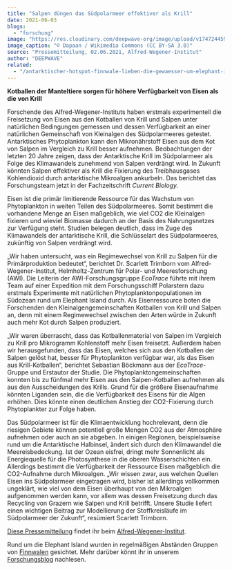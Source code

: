 ```yaml
---
title: "Salpen düngen das Südpolarmeer effektiver als Krill"
date: 2021-06-03
blogs: 
  - "forschung"
image: "https://res.cloudinary.com/deepwave-org/image/upload/v1747244594/deepwave.org/1024px-Salpen.jpg"
image_caption: "© Dapaan / Wikimedia Commons (CC BY-SA 3.0)"
source: "Pressemitteilung, 02.06.2021, Alfred-Wegener-Institut"
author: "DEEPWAVE"
related: 
  - "/antarktischer-hotspot-finnwale-lieben-die-gewaesser-um-elephant-island/"
---
```


**Kotballen der Manteltiere sorgen für höhere Verfügbarkeit von Eisen als die von Krill**

Forschende des Alfred-Wegener-Instituts haben erstmals experimentell die Freisetzung von Eisen aus den Kotballen von Krill und Salpen unter natürlichen Bedingungen gemessen und dessen Verfügbarkeit an einer natürlichen Gemeinschaft von Kleinalgen des Südpolarmeeres getestet. Antarktisches Phytoplankton kann den Mikronährstoff Eisen aus dem Kot von Salpen im Vergleich zu Krill besser aufnehmen. Beobachtungen der letzten 20 Jahre zeigen, dass der Antarktische Krill im Südpolarmeer als Folge des Klimawandels zunehmend von Salpen verdrängt wird. In Zukunft könnten Salpen effektiver als Krill die Fixierung des Treibhausgases Kohlendioxid durch antarktische Mikroalgen ankurbeln. Das berichtet das Forschungsteam jetzt in der Fachzeitschrift _Current Biology._

Eisen ist die primär limitierende Ressource für das Wachstum von Phytoplankton in weiten Teilen des Südpolarmeeres. Somit bestimmt die vorhandene Menge an Eisen maßgeblich, wie viel CO2 die Kleinalgen fixieren und wieviel Biomasse dadurch an der Basis des Nahrungsnetzes zur Verfügung steht. Studien belegen deutlich, dass im Zuge des Klimawandels der antarktische Krill, die Schlüsselart des Südpolarmeeres, zukünftig von Salpen verdrängt wird.

„Wir haben untersucht, was ein Regimewechsel von Krill zu Salpen für die Primärproduktion bedeutet“, berichtet Dr. Scarlett Trimborn vom Alfred-Wegener-Institut, Helmholtz-Zentrum für Polar- und Meeresforschung (AWI). Die Leiterin der AWI-Forschungsgruppe _EcoTrace_ führte mit ihrem Team auf einer Expedition mit dem Forschungsschiff Polarstern dazu erstmals Experimente mit natürlichen Phytoplanktonpopulationen im Südozean rund um Elephant Island durch. Als Eisenressource boten die Forschenden den Kleinalgengemeinschaften Kotballen von Krill und Salpen an, denn mit einem Regimewechsel zwischen den Arten würde in Zukunft auch mehr Kot durch Salpen produziert.

„Wir waren überrascht, dass das Kotballenmaterial von Salpen im Vergleich zu Krill pro Mikrogramm Kohlenstoff mehr Eisen freisetzt. Außerdem haben wir herausgefunden, dass das Eisen, welches sich aus den Kotballen der Salpen gelöst hat, besser für Phytoplankton verfügbar war, als das Eisen aus Krill-Kotballen“, berichtet Sebastian Böckmann aus der _EcoTrace_\-Gruppe und Erstautor der Studie. Die Phytoplanktongemeinschaften konnten bis zu fünfmal mehr Eisen aus den Salpen-Kotballen aufnehmen als aus den Ausscheidungen des Krills. Grund für die größere Eisenaufnahme könnten Liganden sein, die die Verfügbarkeit des Eisens für die Algen erhöhen. Dies könnte einen deutlichen Anstieg der CO2\-Fixierung durch Phytoplankter zur Folge haben.

Das Südpolarmeer ist für die Klimaentwicklung hochrelevant, denn die riesigen Gebiete können potentiell große Mengen CO2 aus der Atmosphäre aufnehmen oder auch an sie abgeben. In einigen Regionen, beispielsweise rund um die Antarktische Halbinsel, ändert sich durch den Klimawandel die Meereisbedeckung. Ist der Ozean eisfrei, dringt mehr Sonnenlicht als Energiequelle für die Photosynthese in die oberen Wasserschichten ein. Allerdings bestimmt die Verfügbarkeit der Ressource Eisen maßgeblich die CO2\-Aufnahme durch Mikroalgen. „Wir wissen zwar, aus welchen Quellen Eisen ins Südpolarmeer eingetragen wird, bisher ist allerdings vollkommen ungeklärt, wie viel von dem Eisen überhaupt von den Mikroalgen aufgenommen werden kann, vor allem was dessen Freisetzung durch das Recycling von Grazern wie Salpen und Krill betrifft. Unsere Studie liefert einen wichtigen Beitrag zur Modellierung der Stoffkreisläufe im Südpolarmeer der Zukunft“, resümiert Scarlett Trimborn.

[Diese Pressemitteilung](https://www.awi.de/ueber-uns/service/presse/presse-detailansicht/salpen-duengen-das-suedpolarmeer-effektiver-als-krill.html) findet ihr beim [Alfred-Wegener-Institut](https://www.awi.de/).

Rund um die Elephant Island wurden in regelmäßigen Abständen Gruppen von [Finnwalen](https://www.deepwave.org/antarktischer-hotspot-finnwale-lieben-die-gewaesser-um-elephant-island/) gesichtet. Mehr darüber könnt ihr in unserem [Forschungsblog](https://www.deepwave.org/blogs/forschung/) nachlesen.
